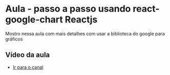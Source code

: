 # Aula - passo a passo usando react-google-chart Reactjs

Mostro nessa aula com mais detalhes com usar a biblioteca do google para gráficos

## Vídeo da aula

- [Ir para o canal]()
